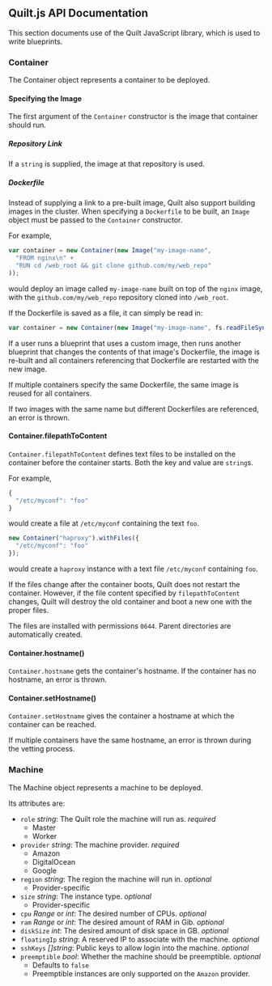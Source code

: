 ## Quilt.js API Documentation
This section documents use of the Quilt JavaScript library, which is used
to write blueprints.

### Container
The Container object represents a container to be deployed.

#### Specifying the Image
The first argument of the `Container` constructor is the image that container
should run.

##### Repository Link
If a `string` is supplied, the image at that repository is used.

##### Dockerfile
Instead of supplying a link to a pre-built image, Quilt also support building
images in the cluster. When specifying a `Dockerfile` to be built, an `Image`
object must be passed to the `Container` constructor.

For example,

```javascript
var container = new Container(new Image("my-image-name",
  "FROM nginx\n" +
  "RUN cd /web_root && git clone github.com/my/web_repo"
));
```

would deploy an image called `my-image-name` built on top of the `nginx` image,
with the `github.com/my/web_repo` repository cloned into `/web_root`.

If the Dockerfile is saved as a file, it can simply be read in:

```javascript
var container = new Container(new Image("my-image-name", fs.readFileSync("./Dockerfile")));
```

If a user runs a blueprint that uses a custom image, then runs another blueprint
that changes the contents of that image's Dockerfile, the image is re-built and
all containers referencing that Dockerfile are restarted with the new image.

If multiple containers specify the same Dockerfile, the same image is reused for
all containers.

If two images with the same name but different Dockerfiles are referenced, an
error is thrown.

#### Container.filepathToContent

`Container.filepathToContent` defines text files to be installed on the container
before the container starts. Both the key and value are `string`s.

For example,

```javascript
{
  "/etc/myconf": "foo"
}
```

would create a file at `/etc/myconf` containing the text `foo`.

```javascript
new Container("haproxy").withFiles({
  "/etc/myconf": "foo"
});
```

would create a `haproxy` instance with a text file `/etc/myconf` containing `foo`.

If the files change after the container boots, Quilt does not restart the container.
However, if the file content specified by `filepathToContent` changes, Quilt will
destroy the old container and boot a new one with the proper files.

The files are installed with permissions `0644`. Parent directories are
automatically created.

#### Container.hostname()

`Container.hostname` gets the container's hostname. If the container has no
hostname, an error is thrown.

#### Container.setHostname()

`Container.setHostname` gives the container a hostname at which the container
can be reached.

If multiple containers have the same hostname, an error is thrown during the
vetting process.

### Machine
The Machine object represents a machine to be deployed.

Its attributes are:

- `role` *string*: The Quilt role the machine will run as. *required*
    - Master
    - Worker
- `provider` *string*: The machine provider. *required*
    - Amazon
    - DigitalOcean
    - Google
- `region` *string*: The region the machine will run in. *optional*
    - Provider-specific
- `size` *string*: The instance type. *optional*
    - Provider-specific
- `cpu` *Range* or *int*: The desired number of CPUs. *optional*
- `ram` *Range* or *int*: The desired amount of RAM in Gib. *optional*
- `diskSize` *int*: The desired amount of disk space in GB. *optional*
- `floatingIp` *string*: A reserved IP to associate with the machine. *optional*
- `sshKeys` *[]string*: Public keys to allow login into the machine. *optional*
- `preemptible` *bool*: Whether the machine should be preemptible. *optional*
    - Defaults to `false`
    - Preemptible instances are only supported on the `Amazon` provider.
